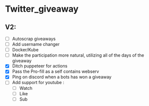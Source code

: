 # Twitter_giveaway

## V2:

 * [ ] Autoscrap giveaways
 * [ ] Add username changer
 * [ ] Docker/Kube
 * [ ] Make the participation more natural, utilizing all of the days of the giveaway
 * [x] Ditch puppeteer for actions
 * [x] Pass the Pro-fill as a self contains webserv
 * [x] Ping on discord when a bots has won a giveaway
 * [ ] Add support for youtube :
      * [ ] Watch
      * [ ] Like
      * [ ] Sub
